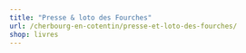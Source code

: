 ```yaml
---
title: "Presse & loto des Fourches"
url: /cherbourg-en-cotentin/presse-et-loto-des-fourches/
shop: livres
---
```

